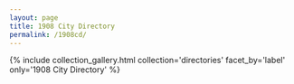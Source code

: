 ```yaml
---
layout: page
title: 1908 City Directory
permalink: /1908cd/
---
```


{% include collection_gallery.html collection='directories' facet_by='label' only='1908 City Directory' %}
